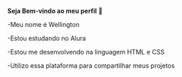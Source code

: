 __Seja Bem-vindo ao meu perfil__ 👋


-Meu nome é Wellington

-Estou estudando no Alura

-Estou me desenvolvendo na linguagem HTML e CSS

-Utilizo essa plataforma para compartilhar meus projetos 

